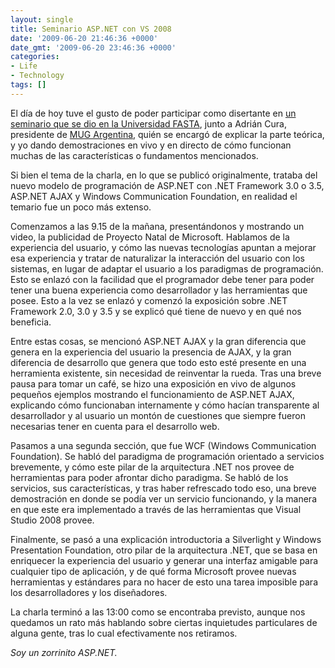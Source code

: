 ```yaml
---
layout: single
title: Seminario ASP.NET con VS 2008
date: '2009-06-20 21:46:36 +0000'
date_gmt: '2009-06-20 23:46:36 +0000'
categories:
- Life
- Technology
tags: []
---
```


El día de hoy tuve el gusto de poder participar como disertante en [un seminario que se dio en la Universidad FASTA](http://www.mug.org.ar/Eventos/3307.aspx), junto a Adrián Cura, presidente de [MUG Argentina](http://www.mug.org.ar/), quién se encargó de explicar la parte teórica, y yo dando demostraciones en vivo y en directo de cómo funcionan muchas de las características o fundamentos mencionados.

Si bien el tema de la charla, en lo que se publicó originalmente, trataba del nuevo modelo de programación de ASP.NET con .NET Framework 3.0 o 3.5, ASP.NET AJAX y Windows Communication Foundation, en realidad el temario fue un poco más extenso.

Comenzamos a las 9.15 de la mañana, presentándonos y mostrando un video, la publicidad de Proyecto Natal de Microsoft. Hablamos de la experiencia del usuario, y cómo las nuevas tecnologías apuntan a mejorar esa experiencia y tratar de naturalizar la interacción del usuario con los sistemas, en lugar de adaptar el usuario a los paradigmas de programación. Esto se enlazó con la facilidad que el programador debe tener para poder tener una buena experiencia como desarrollador y las herramientas que posee. Esto a la vez se enlazó y comenzó la exposición sobre .NET Framework 2.0, 3.0 y 3.5 y se explicó qué tiene de nuevo y en qué nos beneficia.

Entre estas cosas, se mencionó ASP.NET AJAX y la gran diferencia que genera en la experiencia del usuario la presencia de AJAX, y la gran diferencia de desarrollo que genera que todo esto esté presente en una herramienta existente, sin necesidad de reinventar la rueda. Tras una breve pausa para tomar un café, se hizo una exposición en vivo de algunos pequeños ejemplos mostrando el funcionamiento de ASP.NET AJAX, explicando cómo funcionaban internamente y cómo hacían transparente al desarrollador y al usuario un montón de cuestiones que siempre fueron necesarias tener en cuenta para el desarrollo web.

Pasamos a una segunda sección, que fue WCF (Windows Communication Foundation). Se habló del paradigma de programación orientado a servicios brevemente, y cómo este pilar de la arquitectura .NET nos provee de herramientas para poder afrontar dicho paradigma. Se habló de los servicios, sus características, y tras haber refrescado todo eso, una breve demostración en donde se podía ver un servicio funcionando, y la manera en que este era implementado a través de las herramientas que Visual Studio 2008 provee.

Finalmente, se pasó a una explicación introductoria a Silverlight y Windows Presentation Foundation, otro pilar de la arquitectura .NET, que se basa en enriquecer la experiencia del usuario y generar una interfaz amigable para cualquier tipo de aplicación, y de qué forma Microsoft provee nuevas herramientas y estándares para no hacer de esto una tarea imposible para los desarrolladores y los diseñadores.

La charla terminó a las 13:00 como se encontraba previsto, aunque nos quedamos un rato más hablando sobre ciertas inquietudes particulares de alguna gente, tras lo cual efectivamente nos retiramos.

_Soy un zorrinito ASP.NET._
